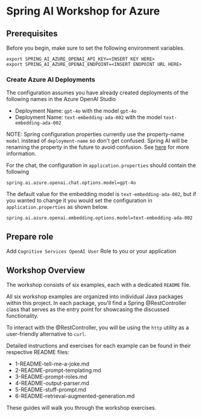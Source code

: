 # Spring AI Workshop for Azure

## Prerequisites

Before you begin, make sure to set the following environment variables.

```shell
export SPRING_AI_AZURE_OPENAI_API_KEY=<INSERT KEY HERE>
export SPRING_AI_AZURE_OPENAI_ENDPOINT=<INSERT ENDPOINT URL HERE>
```

### Create Azure AI Deployments

The configuration assumes you have already created deployments of the following names in the Azure OpenAI Studio

* Deployment Name: `gpt-4o` with the model `gpt-4o`
* Deployment Name: `text-embedding-ada-002` with the model `text-embedding-ada-002`

NOTE: Spring configuration properties currently use the property-name `model` instead of `deployment-name` so don't get confused.  Spring AI will be renaming the property in the future to avoid confusion.  See [here](https://docs.spring.io/spring-ai/reference/api/clients/azure-openai-chat.html#_deployment_name) for more information.

For the chat, the configuration in `application.properties` should contain the following

`spring.ai.azure.openai.chat.options.model=gpt-4o`

The default value for the embedding model is `text-embedding-ada-002`, but if you wanted to change it you would set the configuration in `application.properties` as shown below.

`spring.ai.azure.openai.embedding.options.model=text-embedding-ada-002`

## Prepare role 
Add `Cognitive Services OpenAI User` Role to you or your application

## Workshop Overview

The workshop consists of six examples, each with a dedicated `README` file.

All six workshop examples are organized into individual Java packages within this project. In each package, you'll find a Spring @RestController class that serves as the entry point for showcasing the discussed functionality.

To interact with the @RestController, you will be using the `http` utility as a user-friendly alternative to `curl`.

Detailed instructions and exercises for each example can be found in their respective README files:

* 1-README-tell-me-a-joke.md 
* 2-README-prompt-templating.md 
* 3-README-prompt-roles.md 
* 4-README-output-parser.md 
* 5-README-stuff-prompt.md 
* 6-README-retrieval-augmented-generation.md

These guides will walk you through the workshop exercises.
